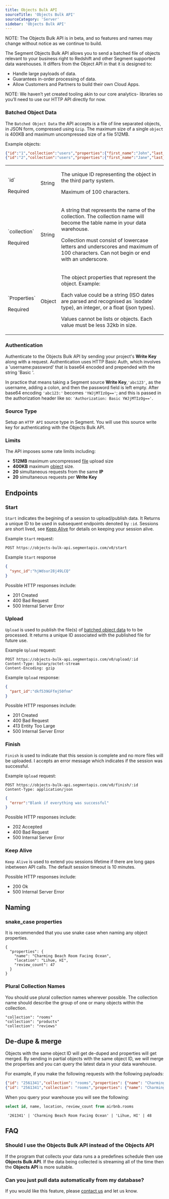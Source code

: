 ```yaml
---
title: Objects Bulk API
sourceTitle: 'Objects Bulk API'
sourceCategory: 'Server'
sidebar: 'Objects Bulk API'
---
```


NOTE: The Objects Bulk API is in beta, and so features and names may change without notice as we continue to build.

The Segment Objects Bulk API allows you to send a batched file of objects relevant to your business right to Redshift and other Segment supported data warehouses. 
It differs from the Object API in that it is designed to:
- Handle large payloads of data.
- Guarantees in-order processing of data.
- Allow Customers and Partners to build their own Cloud Apps.

NOTE: We haven’t yet created tooling akin to our core analytics-<language> libraries so you’ll need to use our HTTP API directly for now.

### Batched Object Data
The `Batched Object Data` the API accepts is a file of line separated objects, in JSON form, compressed using `Gzip`. 
The maximum size of a single `object` is 400KB and maximum uncompressed size of a file 512MB.

Example objects:
```json
{"id":"1","collection":"users","properties":{"first_name":"John","last_name":"Smith"}}
{"id":"2","collection":"users","properties":{"first_name":"Jane","last_name":"Doe"}}
```
<table>
  <tr>
    <td><p>`id`</p> Required</td>
    <td>String</td>
    <td>
      <p>The unique ID representing the object in the third party system.</p>
      <p>Maximum of 100 characters.</p>
    </td>
  </tr>
  <tr>
    <td><p>`collection`</p> Required</td>
    <td>String</td>
    <td>
      <p>A string that represents the name of the collection. The collection name will become the table name in your data warehouse.</p>
      <p>Collection must consist of lowercase letters and underscores and maximum of 100 characters. Can not begin or end with an underscore.</p>
    </td>
  </tr>
  <tr>
    <td><p>`Properties`</p> Required</td>
    <td>Object</td>
    <td>
      <p>The object properties that represent the object. Example:<p>
      <p>Each value could be a string (ISO dates are parsed and recognised as `isodate` type), an integer, or a float (json types). </p>
      <p>Values cannot be lists or objects. Each value must be less 32kb in size.</p>
    </td>
  </tr>
</table>

### Authentication

Authenticate to the Objects Bulk API by sending your project's **Write Key** along with a request.
Authentication uses HTTP Basic Auth, which involves a 'username:password' that is base64 encoded and prepended with the string 'Basic '.

In practice that means taking a Segment source **Write Key**,`'abc123'`, as the username, adding a colon, and then the password field is left empty. After base64 encoding `'abc123:'` becomes `'YWJjMTIzOg=='`; and this is passed in the authorization header like so: `'Authorization: Basic YWJjMTIzOg=='`.

### Source Type

Setup an `HTTP API` source type in Segment. You will use this source write key for authenticating with the Objects Bulk API.

### Limits
The API imposes some rate limits including:
- **512MB** maximum uncompressed [file](#batched-object-data) upload size
- **400KB** maximum [object](#batched-object-data) size.
- **20** simultaneous requests from the same **IP**
- **20** simultaneous requests per **Write Key**

## Endpoints

### Start

`Start` indicates the begining of a session to upload/publish data. It Returns a unique ID to be used in subsequent endpoints denoted by `:id`.
Sessions are short lived, see [Keep Alive](#keep-alive) for details on keeping your session alive.

Example `Start` request:

```
POST https://objects-bulk-api.segmentapis.com/v0/start
```

Example `Start` response

```json
{
  "sync_id":"hjWdsur28j49LCQ"
}
```

Possible HTTP responses include:
- 201 Created
- 400 Bad Request
- 500 Internal Server Error

### Upload

`Upload` is used to publish the file(s) of [batched object data](#batched-object-data) to to be processed. It returns a unique ID associated with the published file for future use.

Example `Upload` request:

```
POST https://objects-bulk-api.segmentapis.com/v0/upload/:id
Content-Type: binary/octet-stream
Content-Encoding: gzip
```

Example `Upload` response:

```json
{
  "part_id":"dkf539GFfmj50fnm"
}
```

Possible HTTP responses include:
- 201 Created
- 400 Bad Request
- 413 Entity Too Large
- 500 Internal Server Error

### Finish

`Finish` is used to indicate that this session is complete and no more files will be uploaded. I accepts an error message which indicates if the session was successful.

Example `Upload` request:

```
POST https://objects-bulk-api.segmentapis.com/v0/finish/:id
Content-Type: application/json
```

```json
{
  "error":"Blank if everything was successful"
}
```

Possible HTTP responses include:
- 202 Accepted
- 400 Bad Request
- 500 Internal Server Error

### Keep Alive

`Keep Alive` is used to extend you sessions lifetime if there are long gaps inbetween API calls. The default session timeout is 10 minutes.

Possible HTTP responses include:
- 200 Ok
- 500 Internal Server Error

## Naming

### snake_case properties

It is recommended that you use snake case when naming any object properties. 

```
{
  "properties": {
    "name": "Charming Beach Room Facing Ocean",
    "location": "Lihue, HI",
    "review_count": 47
  }
}
```

### Plural Collection Names

You should use plural collection names wherever possible. The collection name should describe the group of one or many objects within the collection.

```
"collection": "rooms"
"collection": "products"
"collection": "reviews"
```

## De-dupe & merge

Objects with the same object ID will get de-duped and properties will get merged. By sending in partial objects with the same object ID, we will merge the properties and you can query the latest data in your data warehouse. 

For example, if you make the following requests with the following payloads:

```json
{"id": "2561341","collection": "rooms","properties": {"name": "Charming Beach Room Facing Ocean","location": "Lihue, HI","review_count": 47}}
{"id": "2561341","collection": "rooms","properties": {"name": "Charming Beach Room Facing Ocean","location": "Lihue, HI","review_count": 48}}
```

When you query your warehouse you will see the following: 

```SQL
select id, name, location, review_count from airbnb.rooms
```

```
 '261341' | 'Charming Beach Room Facing Ocean' | 'Lihue, HI' | 48
 ```

## FAQ

### Should I use the Objects Bulk API instead of the Objects API

If the program that collects your data runs a a predefines schedule then use **Objects Bulk API**.
If the data being collected is streaming all of the time then the **Objects API** is more suitable.

### Can you just pull data automatically from my database? 

If you would like this feature, please [contact us](https://segment.com/contact/) and let us know.